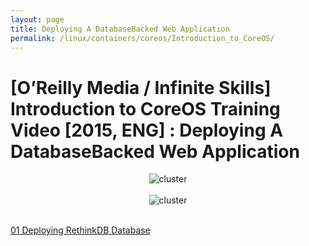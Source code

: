 ```yaml
---
layout: page
title: Deploying A DatabaseBacked Web Application
permalink: /linux/containers/coreos/Introduction_to_CoreOS/
---
```



# [O’Reilly Media / Infinite Skills] Introduction to CoreOS Training Video [2015, ENG] : Deploying A DatabaseBacked Web Application


<div align="center">
    <img src="//files.sysadm.ru/img/linux/containers/coreos/app3.png" border="0" alt="cluster">
</div>

<br/>

<div align="center">
    <img src="//files.sysadm.ru/img/linux/containers/coreos/app4.png" border="0" alt="cluster">
</div>

<br/>



[01 Deploying RethinkDB Database](/linux/containers/coreos/Introduction_to_CoreOS/Deploying_A_DatabaseBacked_Web_Application/Deploying_RethinkDB_Database/)  
